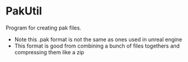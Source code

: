 # PakUtil
Program for creating pak files. 

* Note this .pak format is not the same as ones used in unreal engine
* This format is good from combining a bunch of files togethers and compressing them like a zip
